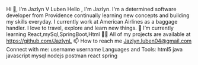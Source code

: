 Hi 👋, I'm Jazlyn V Luben
Hello , I'm Jazlyn. I'm a determined software developer from Providence continually learning new concepts and building my skills everyday. I currently work at American Airlines as a baggage handler. I love to travel, explore and learn new things.
🌱 I’m currently learning React,mySql,SpringBoot,Html
👨‍💻 All of my projects are available at https://github.com/JazlynL
📫 How to reach me Jazlyn.luben04@gmail.com
Connect with me:
username
username
Languages and Tools:
html5
java
javascript
mysql
nodejs
postman
react
spring
